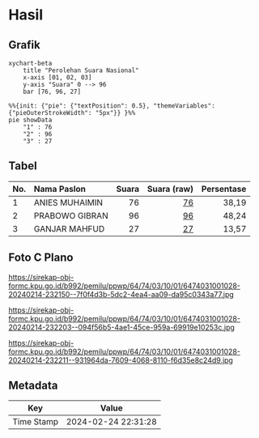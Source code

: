 # Hasil

## Grafik

```mermaid
xychart-beta
    title "Perolehan Suara Nasional"
    x-axis [01, 02, 03]
    y-axis "Suara" 0 --> 96
    bar [76, 96, 27]
```

```mermaid
%%{init: {"pie": {"textPosition": 0.5}, "themeVariables": {"pieOuterStrokeWidth": "5px"}} }%%
pie showData
    "1" : 76
    "2" : 96
    "3" : 27
```

## Tabel

| No. | Nama Paslon    | Suara | Suara (raw) | Persentase |
|:--- |:-------------- | -----:| -----------:| ----------:|
| 1   | ANIES MUHAIMIN | 76    | [76][p-1]   | 38,19      |
| 2   | PRABOWO GIBRAN | 96    | [96][p-2]   | 48,24      |
| 3   | GANJAR MAHFUD  | 27    | [27][p-3]   | 13,57      |


[p-1]: https://github.com/gigit-pemilu/pemilu-2024/blob/main/pilpres/hitung-suara/sub/64-kalimantan-timur/sub/74-kota-bontang/sub/03-bontang-barat/sub/1001-belimbing/sub/028-tps/sub/paslon-1.txt
[p-2]: https://github.com/gigit-pemilu/pemilu-2024/blob/main/pilpres/hitung-suara/sub/64-kalimantan-timur/sub/74-kota-bontang/sub/03-bontang-barat/sub/1001-belimbing/sub/028-tps/sub/paslon-2.txt
[p-3]: https://github.com/gigit-pemilu/pemilu-2024/blob/main/pilpres/hitung-suara/sub/64-kalimantan-timur/sub/74-kota-bontang/sub/03-bontang-barat/sub/1001-belimbing/sub/028-tps/sub/paslon-3.txt

## Foto C Plano

https://sirekap-obj-formc.kpu.go.id/b992/pemilu/ppwp/64/74/03/10/01/6474031001028-20240214-232150--7f0f4d3b-5dc2-4ea4-aa09-da95c0343a77.jpg

https://sirekap-obj-formc.kpu.go.id/b992/pemilu/ppwp/64/74/03/10/01/6474031001028-20240214-232203--094f56b5-4ae1-45ce-959a-69919e10253c.jpg

https://sirekap-obj-formc.kpu.go.id/b992/pemilu/ppwp/64/74/03/10/01/6474031001028-20240214-232211--931964da-7609-4068-8110-f6d35e8c24d9.jpg


## Metadata

| Key        | Value               |
| ---------- | ------------------- |
| Time Stamp | 2024-02-24 22:31:28 |



